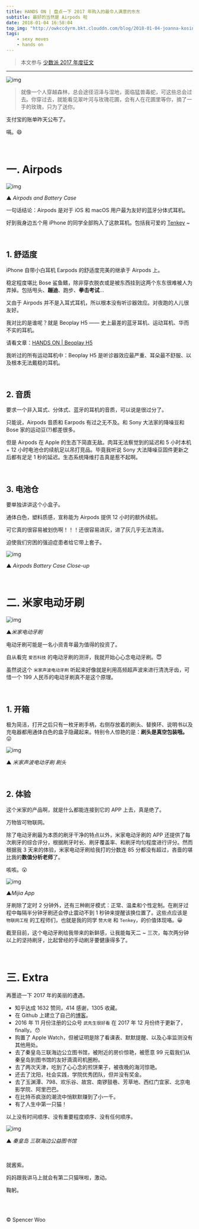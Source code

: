 ```yaml
---
title: HANDS ON | 盘点一下 2017 年购入的最令人满意的东东
subtitle: 最好的当然是 Airpods 啦
date: 2018-01-04 16:58:04
top_img: "http://owkccdyrm.bkt.clouddn.com/blog/2018-01-04-joanna-kosinska-289519.jpg"
tags:
    - sexy moves
    - hands on
---
```


> 本文参与 [少数派 2017 年度征文](http://sspai.com/page/2017)

---

![img](http://owkccdyrm.bkt.clouddn.com/blog/2018-01-04-Alipay_Shot.jpg)

> 就像一个人穿越森林，总会途径沼泽与湿地，面临猛兽毒蛇，可这些总会过去。你穿过去，就能看见翠叶河与玫瑰花圃，会有人在花圃里等你，摘了一手的玫瑰，只为了送你。

支付宝的账单昨天公布了。

嗝。:smile:

<br>

# 一. Airpods

![img](http://owkccdyrm.bkt.clouddn.com/blog/2018-01-04-Airpods.jpg)

▲ *Airpods and Battery Case*



一句话结论：Airpods 是对于 iOS 和 macOS 用户最为友好的蓝牙分体式耳机。

好到我身边五个用 iPhone 的同学全部购入了这款耳机。包括我可爱的 [Tenkey](http://tenkeyseven.com) ~

<br>

## 1. 舒适度

iPhone 自带小白耳机 Earpods 的舒适度完美的继承于 Airpods 上。

稳定程度堪比 Bose 鲨鱼鳍，除非穿衣脱衣或是被东西挂到这两个东东很难被人为弄掉。包括甩头、**蹦迪**、跑步、**拳击考试**...

又由于 Airpods 并不是入耳式耳机，所以根本没有听诊器效应。对夜跑的人儿很友好。

我对比的是谁呢？就是 Beoplay H5 —— 史上最差的蓝牙耳机、运动耳机、华而不实的耳机。

请看文章：[HANDS ON | Beoplay H5](http://spencerwoo.com/2017/11/08/HANDS-ON-B-O-Beoplay-H5-%E4%B8%8A%E6%89%8B/)

我听过的所有运动耳机中：Beoplay H5 是听诊器效应最严重、耳朵最不舒服、以及根本无法戴稳的耳机。

<br>

## 2. 音质

要求一个非入耳式、分体式、蓝牙的耳机的音质，可以说是很过分了。

只能说，Airpods 音质和 Earpods 有过之无不及。和 Sony 大法家的降噪豆和 Bose 家的运动豆(?)都差很多。

但是 Airpods 在 Apple 的生态下简直无敌。肉耳无法察觉到的延迟和 5 小时本机 + 12 小时电池仓的续航足以吊打竞品。毕竟我听说 Sony 大法降噪豆固件更新之后都有足足 1 秒的延迟。生态系统降维打击真是惹不起啊。

<br>

## 3. 电池仓

要单独讲讲这个小盒子。

通体白色，塑料质感，宣称能为 Airpods 提供 12 小时的额外续航。

可它真的很容易被划伤啊！！！还很容易进灰，进了灰几乎无法清洁。

迫使我们穷困的强迫症患者给它带上套子。

![img](http://owkccdyrm.bkt.clouddn.com/blog/2018-01-04-Airpods_Battery_Case.jpg)

▲ *Airpods Battery Case Close-up*

<br>

# 二. 米家电动牙刷

![img](http://owkccdyrm.bkt.clouddn.com/blog/2018-01-04-Vertical_Toothbrush.JPG)

▲*米家电动牙刷*



电动牙刷可能是一名小资青年最为值得的投资了。

自从看完 `爱否科技` 的电动牙刷的测评，我就开始心心念电动牙刷。:innocent:

虽然说这个 `米家声波电动牙刷` 听起来好像就是利用高频超声波来进行清洗牙齿，可惜一个 199 人民币的电动牙刷真不是这个原理。

<br>

## 1. 开箱

极为简洁，打开之后只有一枚牙刷手柄，右侧存放着的刷头、替换环、说明书以及充电器都用通体白色的盒子隐藏起来。特别令人惊艳的是：**刷头是真空包装哦。**:stuck_out_tongue:

![img](http://owkccdyrm.bkt.clouddn.com/blog/2018-01-04-Toothbrush_head.jpg)

▲ *米家声波电动牙刷 刷头*

<br>

## 2. 体验

这个米家的产品啊，就是什么都能连接到它的 APP 上去，真是绝了。

万物皆可物联网。

除了电动牙刷最为本质的刷牙干净的特点以外，米家电动牙刷的 APP 还提供了每次刷牙的综合评分，根据刷牙时长、刷牙覆盖率、和刷牙均匀程度进行评分。然而根据我 3 天来的体验，米家电动牙刷给我打的分数连 85 分都没有超过，吝啬的堪比我的**数值分析老师**了。

咳咳。:open_mouth:



![img](http://owkccdyrm.bkt.clouddn.com/blog/2018-01-04-Mijia_app.JPG)

▲*Mijia App*



牙刷除了定时 2 分钟外，还有三种刷牙模式：正常、温柔和个性定制。在刷牙过程中每隔半分钟牙刷还会停止震动不到 1 秒钟来提醒该换位置了。这些点应该是 `物联网工程` 的工程师们，也就是我的同学 `赞大佬` 和 `Tenkey`，的价值体现咯。:grinning:

截至目前，这个电动牙刷给我带来的新鲜感，让我能每天二 ~ 三次，每次两分钟以上的坚持刷牙，比起曾经的手动刷牙要健康得多了。

<br>

# 三. Extra

再墨迹一下 2017 年的美丽的遭遇。

- 知乎达成 1632 赞同，414 感谢，1305 收藏。
- 在 Github 上建立了自己的[博客](http://spencerwoo.com)。
- 2016 年 11 月份注册的公众号 `武先生很好看` 在 2017 年 12 月份终于更新了，finally。:hushed:
- 购置了 Apple Watch，但被证明是除了看课表、默默提醒、以及心率监测没有其他用处。
- 去了秦皇岛三联海边公立图书馆，被附近的房价惊艳，被愿意 99 元载我们从秦皇岛到图书馆的友好滴滴司机圈粉。
- 去了两次天津，吃到了心心念的煎饼果子，被夜晚的海河惊艳。
- 还去了沈阳，社会实践，学院优秀团队，但并没有奖金。
- 去了玉渊潭、798、欢乐谷、故宫、南锣鼓巷、芳草地、西红门宜家、北京电影学院、阿里巴巴。
- 在比特币疯涨的潮流中悄默默赚到了小一千。
- 有了人生中第一只猫！

以上没有时间顺序、没有重要程度顺序、没有任何顺序。

![img](http://owkccdyrm.bkt.clouddn.com/blog/2018-01-04-sanlian_seaside_library.jpg)

▲ *秦皇岛 三联海边公益图书馆*

<br>

就酱紫。

妈妈跟我讲马上就会有第二只猫咪啦，激动。

鞠躬。

<br>

<br>

© Spencer Woo
